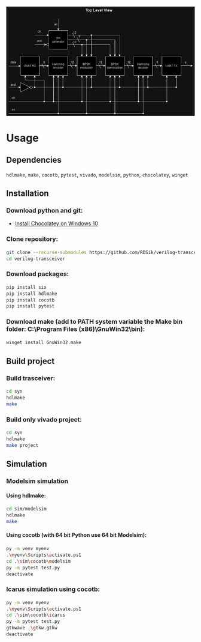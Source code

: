 ![My Image](pic/transeiver.drawio.png)

# Usage

## Dependencies 

`hdlmake`, `make`, `cocotb`, `pytest`, `vivado`, `modelsim`, `python`, `chocolatey`, `winget`

## Installation

### Download python and git:
- [Install Chocolatey on Windows 10](https://gist.github.com/lopezjurip/2a188c90284bf239197b)

### Clone repository:
```bash
git clone --recurse-submodules https://github.com/RDSik/verilog-transceiver.git
cd verilog-transceiver
```

### Download packages:
```bash
pip install six
pip install hdlmake
pip install cocotb
pip install pytest
```

### Download make (add to PATH system variable the Make bin folder: C:\Program Files (x86)\GnuWin32\bin):
```bash
winget install GnuWin32.make
```

## Build project

### Build trasceiver:
```bash
cd syn
hdlmake
make
```

### Build only vivado project:
```bash
cd syn
hdlmake
make project
```

## Simulation

### Modelsim simulation

#### Using hdlmake:
```bash
cd sim/modelsim
hdlmake
make
```

#### Using cocotb (with 64 bit Python use 64 bit Modelsim):
```bash
py -m venv myenv
.\myenv\Scripts\activate.ps1
cd .\sim\cocotb\modelsim
py -m pytest test.py
deactivate
```

### Icarus simulation using cocotb:
```bash
py -m venv myenv
.\myenv\Scripts\activate.ps1
cd .\sim\cocotb\icarus
py -m pytest test.py
gtkwave .\gtkw.gtkw
deactivate
